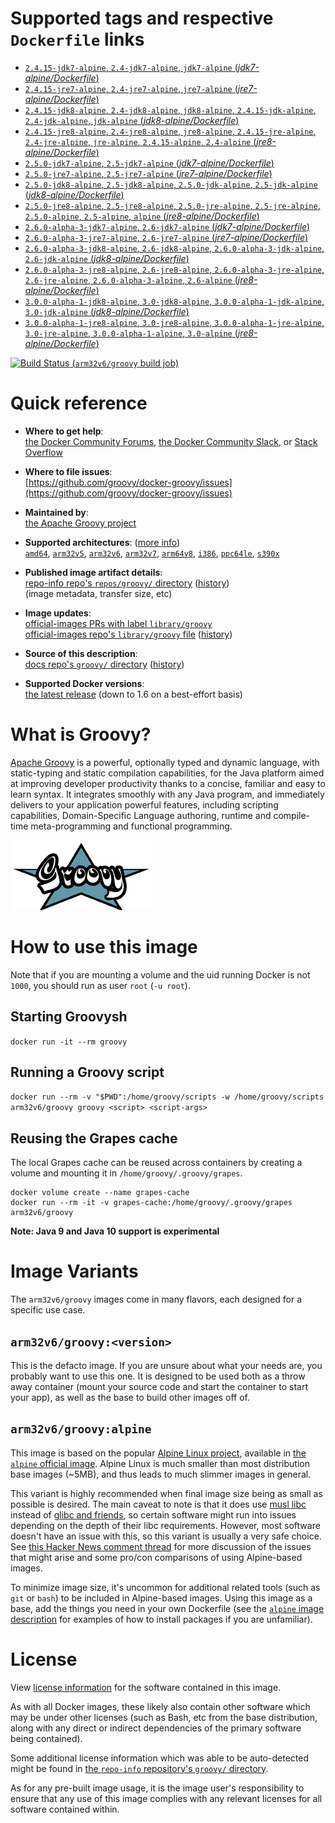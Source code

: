 <!--

********************************************************************************

WARNING:

    DO NOT EDIT "groovy/README.md"

    IT IS AUTO-GENERATED

    (from the other files in "groovy/" combined with a set of templates)

********************************************************************************

-->

# Supported tags and respective `Dockerfile` links


-	[`2.4.15-jdk7-alpine`, `2.4-jdk7-alpine`, `jdk7-alpine` (*jdk7-alpine/Dockerfile*)](https://github.com/groovy/docker-groovy/blob/420f3af36206e1e6ddb1b715bfcc9f0591c8501f/jdk7-alpine/Dockerfile)
-	[`2.4.15-jre7-alpine`, `2.4-jre7-alpine`, `jre7-alpine` (*jre7-alpine/Dockerfile*)](https://github.com/groovy/docker-groovy/blob/420f3af36206e1e6ddb1b715bfcc9f0591c8501f/jre7-alpine/Dockerfile)
-	[`2.4.15-jdk8-alpine`, `2.4-jdk8-alpine`, `jdk8-alpine`, `2.4.15-jdk-alpine`, `2.4-jdk-alpine`, `jdk-alpine` (*jdk8-alpine/Dockerfile*)](https://github.com/groovy/docker-groovy/blob/420f3af36206e1e6ddb1b715bfcc9f0591c8501f/jdk8-alpine/Dockerfile)
-	[`2.4.15-jre8-alpine`, `2.4-jre8-alpine`, `jre8-alpine`, `2.4.15-jre-alpine`, `2.4-jre-alpine`, `jre-alpine`, `2.4.15-alpine`, `2.4-alpine` (*jre8-alpine/Dockerfile*)](https://github.com/groovy/docker-groovy/blob/420f3af36206e1e6ddb1b715bfcc9f0591c8501f/jre8-alpine/Dockerfile)
-	[`2.5.0-jdk7-alpine`, `2.5-jdk7-alpine` (*jdk7-alpine/Dockerfile*)](https://github.com/groovy/docker-groovy/blob/0b041ffb39ee812c7115260ba8e8b835495efa10/jdk7-alpine/Dockerfile)
-	[`2.5.0-jre7-alpine`, `2.5-jre7-alpine` (*jre7-alpine/Dockerfile*)](https://github.com/groovy/docker-groovy/blob/0b041ffb39ee812c7115260ba8e8b835495efa10/jre7-alpine/Dockerfile)
-	[`2.5.0-jdk8-alpine`, `2.5-jdk8-alpine`, `2.5.0-jdk-alpine`, `2.5-jdk-alpine` (*jdk8-alpine/Dockerfile*)](https://github.com/groovy/docker-groovy/blob/0b041ffb39ee812c7115260ba8e8b835495efa10/jdk8-alpine/Dockerfile)
-	[`2.5.0-jre8-alpine`, `2.5-jre8-alpine`, `2.5.0-jre-alpine`, `2.5-jre-alpine`, `2.5.0-alpine`, `2.5-alpine`, `alpine` (*jre8-alpine/Dockerfile*)](https://github.com/groovy/docker-groovy/blob/0b041ffb39ee812c7115260ba8e8b835495efa10/jre8-alpine/Dockerfile)
-	[`2.6.0-alpha-3-jdk7-alpine`, `2.6-jdk7-alpine` (*jdk7-alpine/Dockerfile*)](https://github.com/groovy/docker-groovy/blob/4cd18131eb84e70abffd421aacaf4a3274194466/jdk7-alpine/Dockerfile)
-	[`2.6.0-alpha-3-jre7-alpine`, `2.6-jre7-alpine` (*jre7-alpine/Dockerfile*)](https://github.com/groovy/docker-groovy/blob/4cd18131eb84e70abffd421aacaf4a3274194466/jre7-alpine/Dockerfile)
-	[`2.6.0-alpha-3-jdk8-alpine`, `2.6-jdk8-alpine`, `2.6.0-alpha-3-jdk-alpine`, `2.6-jdk-alpine` (*jdk8-alpine/Dockerfile*)](https://github.com/groovy/docker-groovy/blob/4cd18131eb84e70abffd421aacaf4a3274194466/jdk8-alpine/Dockerfile)
-	[`2.6.0-alpha-3-jre8-alpine`, `2.6-jre8-alpine`, `2.6.0-alpha-3-jre-alpine`, `2.6-jre-alpine`, `2.6.0-alpha-3-alpine`, `2.6-alpine` (*jre8-alpine/Dockerfile*)](https://github.com/groovy/docker-groovy/blob/4cd18131eb84e70abffd421aacaf4a3274194466/jre8-alpine/Dockerfile)
-	[`3.0.0-alpha-1-jdk8-alpine`, `3.0-jdk8-alpine`, `3.0.0-alpha-1-jdk-alpine`, `3.0-jdk-alpine` (*jdk8-alpine/Dockerfile*)](https://github.com/groovy/docker-groovy/blob/b8eb639e626ef97aa283cfda1fc10f92b93fd48c/jdk8-alpine/Dockerfile)
-	[`3.0.0-alpha-1-jre8-alpine`, `3.0-jre8-alpine`, `3.0.0-alpha-1-jre-alpine`, `3.0-jre-alpine`, `3.0.0-alpha-1-alpine`, `3.0-alpine` (*jre8-alpine/Dockerfile*)](https://github.com/groovy/docker-groovy/blob/b8eb639e626ef97aa283cfda1fc10f92b93fd48c/jre8-alpine/Dockerfile)

[![Build Status](https://doi-janky.infosiftr.net/job/multiarch/job/arm32v6/job/groovy/badge/icon) (`arm32v6/groovy` build job)](https://doi-janky.infosiftr.net/job/multiarch/job/arm32v6/job/groovy/)

# Quick reference

-	**Where to get help**:  
	[the Docker Community Forums](https://forums.docker.com/), [the Docker Community Slack](https://blog.docker.com/2016/11/introducing-docker-community-directory-docker-community-slack/), or [Stack Overflow](https://stackoverflow.com/search?tab=newest&q=docker)

-	**Where to file issues**:  
	[https://github.com/groovy/docker-groovy/issues](https://github.com/groovy/docker-groovy/issues)

-	**Maintained by**:  
	[the Apache Groovy project](https://github.com/groovy/docker-groovy)

-	**Supported architectures**: ([more info](https://github.com/docker-library/official-images#architectures-other-than-amd64))  
	[`amd64`](https://hub.docker.com/r/amd64/groovy/), [`arm32v5`](https://hub.docker.com/r/arm32v5/groovy/), [`arm32v6`](https://hub.docker.com/r/arm32v6/groovy/), [`arm32v7`](https://hub.docker.com/r/arm32v7/groovy/), [`arm64v8`](https://hub.docker.com/r/arm64v8/groovy/), [`i386`](https://hub.docker.com/r/i386/groovy/), [`ppc64le`](https://hub.docker.com/r/ppc64le/groovy/), [`s390x`](https://hub.docker.com/r/s390x/groovy/)

-	**Published image artifact details**:  
	[repo-info repo's `repos/groovy/` directory](https://github.com/docker-library/repo-info/blob/master/repos/groovy) ([history](https://github.com/docker-library/repo-info/commits/master/repos/groovy))  
	(image metadata, transfer size, etc)

-	**Image updates**:  
	[official-images PRs with label `library/groovy`](https://github.com/docker-library/official-images/pulls?q=label%3Alibrary%2Fgroovy)  
	[official-images repo's `library/groovy` file](https://github.com/docker-library/official-images/blob/master/library/groovy) ([history](https://github.com/docker-library/official-images/commits/master/library/groovy))

-	**Source of this description**:  
	[docs repo's `groovy/` directory](https://github.com/docker-library/docs/tree/master/groovy) ([history](https://github.com/docker-library/docs/commits/master/groovy))

-	**Supported Docker versions**:  
	[the latest release](https://github.com/docker/docker-ce/releases/latest) (down to 1.6 on a best-effort basis)

# What is Groovy?

[Apache Groovy](http://groovy-lang.org/) is a powerful, optionally typed and dynamic language, with static-typing and static compilation capabilities, for the Java platform aimed at improving developer productivity thanks to a concise, familiar and easy to learn syntax. It integrates smoothly with any Java program, and immediately delivers to your application powerful features, including scripting capabilities, Domain-Specific Language authoring, runtime and compile-time meta-programming and functional programming.

![logo](https://raw.githubusercontent.com/docker-library/docs/bb5fc730ed18c45d86425f9fa4265d50cb795ec8/groovy/logo.png)

# How to use this image

Note that if you are mounting a volume and the uid running Docker is not `1000`, you should run as user `root` (`-u root`).

## Starting Groovysh

`docker run -it --rm groovy`

## Running a Groovy script

`docker run --rm -v "$PWD":/home/groovy/scripts -w /home/groovy/scripts arm32v6/groovy groovy <script> <script-args>`

## Reusing the Grapes cache

The local Grapes cache can be reused across containers by creating a volume and mounting it in `/home/groovy/.groovy/grapes`.

```console
docker volume create --name grapes-cache
docker run --rm -it -v grapes-cache:/home/groovy/.groovy/grapes arm32v6/groovy
```

**Note: Java 9 and Java 10 support is experimental**

# Image Variants

The `arm32v6/groovy` images come in many flavors, each designed for a specific use case.

## `arm32v6/groovy:<version>`

This is the defacto image. If you are unsure about what your needs are, you probably want to use this one. It is designed to be used both as a throw away container (mount your source code and start the container to start your app), as well as the base to build other images off of.

## `arm32v6/groovy:alpine`

This image is based on the popular [Alpine Linux project](http://alpinelinux.org), available in [the `alpine` official image](https://hub.docker.com/_/alpine). Alpine Linux is much smaller than most distribution base images (~5MB), and thus leads to much slimmer images in general.

This variant is highly recommended when final image size being as small as possible is desired. The main caveat to note is that it does use [musl libc](http://www.musl-libc.org) instead of [glibc and friends](http://www.etalabs.net/compare_libcs.html), so certain software might run into issues depending on the depth of their libc requirements. However, most software doesn't have an issue with this, so this variant is usually a very safe choice. See [this Hacker News comment thread](https://news.ycombinator.com/item?id=10782897) for more discussion of the issues that might arise and some pro/con comparisons of using Alpine-based images.

To minimize image size, it's uncommon for additional related tools (such as `git` or `bash`) to be included in Alpine-based images. Using this image as a base, add the things you need in your own Dockerfile (see the [`alpine` image description](https://hub.docker.com/_/alpine/) for examples of how to install packages if you are unfamiliar).

# License

View [license information](http://www.apache.org/licenses/LICENSE-2.0.html) for the software contained in this image.

As with all Docker images, these likely also contain other software which may be under other licenses (such as Bash, etc from the base distribution, along with any direct or indirect dependencies of the primary software being contained).

Some additional license information which was able to be auto-detected might be found in [the `repo-info` repository's `groovy/` directory](https://github.com/docker-library/repo-info/tree/master/repos/groovy).

As for any pre-built image usage, it is the image user's responsibility to ensure that any use of this image complies with any relevant licenses for all software contained within.
